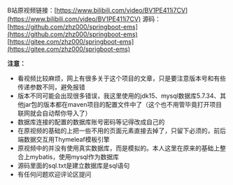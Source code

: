 B站原视频链接：[https://www.bilibili.com/video/BV1PE411i7CV](https://www.bilibili.com/video/BV1PE411i7CV)
源码：[https://github.com/zhz000/springboot-ems](https://github.com/zhz000/springboot-ems)      [https://gitee.com/zhz000/springboot-ems](https://gitee.com/zhz000/sprigboot-ems)


**注意：**
- 看视频比较麻烦，网上有很多关于这个项目的文章，只是要注意版本号和有些传递参数不同，避免报错
- 版本不同可能会出现很多错误，我这里使用的jdk15、mysql数据库5.7.34、其他jar包的版本都在maven项目的配置文件中了（这个也不用管毕竟打开项目联网就会自动帮你导入了）
- 数据库连接的配置的数据库账号密码等记得改成自己的
- 在原视频的基础的上把一些不用的页面元素直接去掉了，只留下必须的，前后端数据交互用Thymeleaf模板引擎
- 原视频中的并没有使用真实数据库，而是模拟的。本人这里在原来的基础上整合上mybatis，使用mysql作为数据库
- 源码里面的sql.txt是建立数据库是sql语句
- 有任何问题欢迎评论区提问
